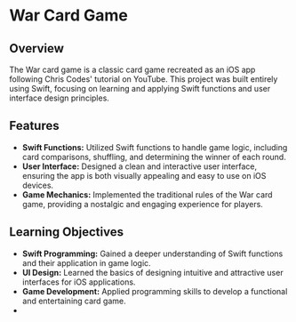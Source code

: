 # War Card Game

## Overview

The War card game is a classic card game recreated as an iOS app following Chris Codes' tutorial on YouTube. This project was built entirely using Swift, focusing on learning and applying Swift functions and user interface design principles.

## Features

- **Swift Functions:** Utilized Swift functions to handle game logic, including card comparisons, shuffling, and determining the winner of each round.
- **User Interface:** Designed a clean and interactive user interface, ensuring the app is both visually appealing and easy to use on iOS devices.
- **Game Mechanics:** Implemented the traditional rules of the War card game, providing a nostalgic and engaging experience for players.

## Learning Objectives

- **Swift Programming:** Gained a deeper understanding of Swift functions and their application in game logic.
- **UI Design:** Learned the basics of designing intuitive and attractive user interfaces for iOS applications.
- **Game Development:** Applied programming skills to develop a functional and entertaining card game.
- 
